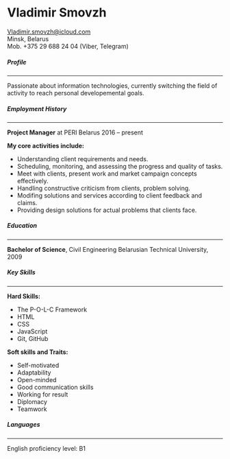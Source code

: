 # Vladimir Smovzh  
Vladimir.smovzh@icloud.com  
Minsk, Belarus  
Mob. +375 29 688 24 04 (Viber, Telegram)  

##### **Profile**
___

Passionate about information technologies, currently switching the field of activity to reach personal developemental goals. 

##### **Employment History**
___
**Project Manager** at PERI Belarus
2016 – present

**My core activities include:**
* Understanding client requirements and needs.
* Scheduling, monitoring, and assessing the progress and quality of tasks.
* Meet with clients, present work and market campaign concepts effectively.
* Handling constructive criticism from clients, problem solving.
* Modifing solutions and services according to client feedback and claims.
* Providing design solutions for actual problems that clients face.

##### **Education**
___

**Bachelor of Science**, Civil Engineering
Belarusian Technical University, 2009

##### **Key Skills**
___

**Hard Skills:**
* The P-O-L-C Framework
* HTML
* CSS
* JavaScript
* Git, GitHub


**Soft skills and Traits:**
* Self-motivated
* Adaptability
* Open-minded
* Good communication skills
* Working for result
* Diplomacy
* Teamwork

##### **Languages**
___
English proficiency level: B1
